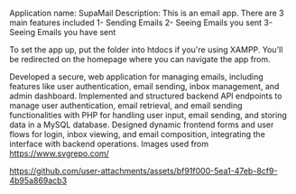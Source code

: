 Application name: SupaMail
Description: This is an email app. There are 3 main features included
    1- Sending Emails
    2- Seeing Emails you sent
    3- Seeing Emails you have sent

To set the app up, put the folder into htdocs if you're using XAMPP. You'll be redirected on the homepage where you can navigate the app from.

Developed a secure, web application for managing emails, including features like user authentication, email sending,
inbox management, and admin dashboard.
Implemented and structured backend API endpoints to manage user authentication, email retrieval, and email sending
functionalities with PHP for handling user input, email sending, and storing data in a MySQL database.
Designed dynamic frontend forms and user flows for login, inbox viewing, and email composition, integrating the
interface with backend operations.
Images used from https://www.svgrepo.com/

https://github.com/user-attachments/assets/bf91f000-5ea1-47eb-8cf9-4b95a869acb3

